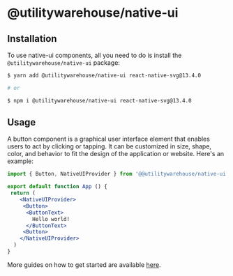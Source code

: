 # @utilitywarehouse/native-ui

## Installation

To use native-ui components, all you need to do is install the
`@utilitywarehouse/native-ui` package:

```sh
$ yarn add @utilitywarehouse/native-ui react-native-svg@13.4.0

# or

$ npm i @utilitywarehouse/native-ui react-native-svg@13.4.0
```

## Usage

A button component is a graphical user interface element that enables users to act by clicking or tapping. It can be customized in size, shape, color, and behavior to fit the design of the application or website. Here's an example:

```jsx
import { Button, NativeUIProvider } from '@@utilitywarehouse/native-ui';

export default function App () {
 return (
    <NativeUIProvider>
     <Button>
      <ButtonText>
        Hello world!
      </ButtonText>
     <Button>
    </NativeUIProvider>
  )
}
```

More guides on how to get started are available
[here](https://gluestack.io/).
